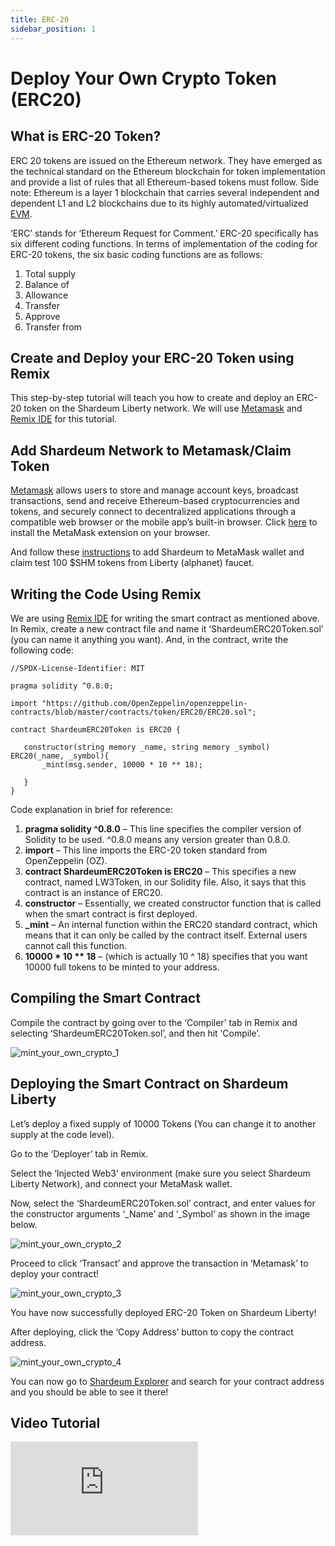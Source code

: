 ```yaml
---
title: ERC-20
sidebar_position: 1
---
```


# Deploy Your Own Crypto Token (ERC20)

## What is ERC-20 Token?

ERC 20 tokens are issued on the Ethereum network. They have emerged as the technical standard on the Ethereum blockchain for token implementation and provide a list of rules that all Ethereum-based tokens must follow. Side note: Ethereum is a layer 1 blockchain that carries several independent and dependent L1 and L2 blockchains due to its highly automated/virtualized [EVM](https://shardeum.org/blog/ethereum-virtual-machine-evm-simplified/).

‘ERC’ stands for ‘Ethereum Request for Comment.’ ERC-20 specifically has six different coding functions. In terms of implementation of the coding for ERC-20 tokens, the six basic coding functions are as follows:

1. Total supply
2. Balance of
3. Allowance
4. Transfer
5. Approve
6. Transfer from

## Create and Deploy your ERC-20 Token using Remix

This step-by-step tutorial will teach you how to create and deploy an ERC-20 token on the Shardeum Liberty network. We will use [Metamask](https://metamask.io/) and [Remix IDE](https://remix.ethereum.org/) for this tutorial.

## Add Shardeum Network to Metamask/Claim Token

[Metamask](https://metamask.io/) allows users to store and manage account keys, broadcast transactions, send and receive Ethereum-based cryptocurrencies and tokens, and securely connect to decentralized applications through a compatible web browser or the mobile app’s built-in browser. Click [here](https://metamask.io/download/) to install the MetaMask extension on your browser.

And follow these [instructions](https://docs.shardeum.org/basics/claim) to add Shardeum to MetaMask wallet and claim test 100 $SHM tokens from Liberty (alphanet) faucet.

## Writing the Code Using Remix

We are using [Remix IDE](https://remix.ethereum.org/) for writing the smart contract as mentioned above. In Remix, create a new contract file and name it ‘ShardeumERC20Token.sol’ (you can name it anything you want). And, in the contract, write the following code:

```
//SPDX-License-Identifier: MIT

pragma solidity ^0.8.0;

import "https://github.com/OpenZeppelin/openzeppelin-contracts/blob/master/contracts/token/ERC20/ERC20.sol";

contract ShardeumERC20Token is ERC20 {

   constructor(string memory _name, string memory _symbol) ERC20(_name, _symbol){
       _mint(msg.sender, 10000 * 10 ** 18);

   }
}
```
Code explanation in brief for reference:

1. **pragma solidity ^0.8.0** – This line specifies the compiler version of Solidity to be used. ^0.8.0 means any version greater than 0.8.0.
2. **import** – This line imports the ERC-20 token standard from OpenZeppelin (OZ).
3. **contract ShardeumERC20Token is ERC20** – This specifies a new contract, named LW3Token, in our Solidity file. Also, it says that this contract is an instance of ERC20.
4. **constructor** – Essentially, we created constructor function that is called when the smart contract is first deployed.
5. **_mint** – An internal function within the ERC20 standard contract, which means that it can only be called by the contract itself. External users cannot call this function.
6. __10000 * 10 ** 18__ – (which is actually 10 ^ 18) specifies that you want 10000 full tokens to be minted to your address.

## Compiling the Smart Contract

Compile the contract by going over to the ‘Compiler’ tab in Remix and selecting ‘ShardeumERC20Token.sol’, and then hit ‘Compile’.

![mint_your_own_crypto_1](/img/mint_your_own_crypto/mint_your_own_crypto_1.png)

## Deploying the Smart Contract on Shardeum Liberty

Let’s deploy a fixed supply of 10000 Tokens (You can change it to another supply at the code level).

Go to the ‘Deployer’ tab in Remix.

Select the ‘Injected Web3’ environment (make sure you select Shardeum Liberty Network), and connect your MetaMask wallet.

Now, select the ‘ShardeumERC20Token.sol’ contract, and enter values for the constructor arguments ‘_Name’ and ‘_Symbol’ as shown in the image below.

![mint_your_own_crypto_2](/img/mint_your_own_crypto/mint_your_own_crypto_2.png)

Proceed to click ‘Transact’ and approve the transaction in ‘Metamask’ to deploy your contract!

![mint_your_own_crypto_3](/img/mint_your_own_crypto/mint_your_own_crypto_3.png)

You have now successfully deployed ERC-20 Token on Shardeum Liberty!

After deploying, click the ‘Copy Address’ button to copy the contract address.

![mint_your_own_crypto_4](/img/mint_your_own_crypto/mint_your_own_crypto_4.png)

You can now go to [Shardeum Explorer](https://explorer.liberty10.shardeum.org/) and search for your contract address and you should be able to see it there!

## Video Tutorial

<iframe id="ytplayer" type="text/html"
  class="video"
  src="https://www.youtube.com/embed/sSjzxuxCOCA"
  allowFullScreen="allowFullScreen"
  mozallowfullscreen="mozallowfullscreen"
  msallowfullscreen="msallowfullscreen"
  oallowfullscreen="oallowfullscreen"
  webkitallowfullscreen="webkitallowfullscreen"
  frameBorder="0">
  </iframe>
